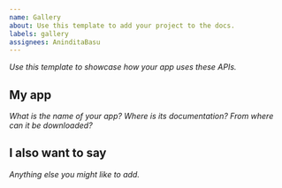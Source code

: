 ```yaml
---
name: Gallery
about: Use this template to add your project to the docs.
labels: gallery
assignees: AninditaBasu
---
```


_Use this template to showcase how your app uses these APIs._

## My app

_What is the name of your app? Where is its documentation? From where can it be downloaded?_

## I also want to say

_Anything else you might like to add._

